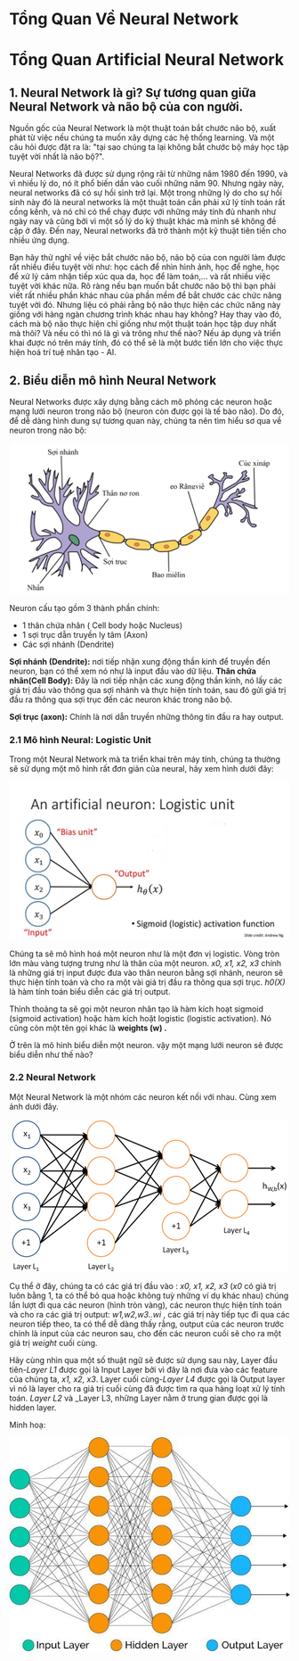 # Tổng Quan Về Neural Network


<!--more-->

# Tổng Quan Artificial Neural Network
## 1. Neural Network là gì? Sự tương quan giữa Neural Network và não bộ của con người.
Nguồn gốc của Neural Network là một thuật toán bắt chước não bộ, xuất phát từ việc nếu chúng ta muốn xây dựng các hệ thống learning. Và một câu hỏi được đặt ra là: "tại sao chúng ta lại không bắt chước bộ máy học tập tuyệt vời nhất là não bộ?".

Neural Networks đã được sử dụng rộng rãi từ những năm 1980 đến 1990, và vì nhiều lý do, nó ít phổ biến dần vào cuối những năm 90. Nhưng ngày này, neural networks đã có sự hồi sinh trở lại. Một trong những lý do cho sự hồi sinh này đó là neural networks là một thuật toán cần phải xử lý tính toán rất cồng kềnh, và nó chỉ có thể chạy được với những máy tính đủ nhanh như ngày nay và cũng bởi vì một số lý do kỹ thuật khác mà mình sẽ không đề cập ở đây. Đến nay, Neural networks đã trở thành một kỹ thuật tiên tiến cho nhiều ứng dụng.

Bạn hãy thử nghĩ về việc bắt chước não bộ, não bộ của con người làm được rất nhiều điều tuyệt vời như: học cách để nhìn hình ảnh, học để nghe, học để xử lý cảm nhận tiếp xúc qua da, học để làm toán,… và rất nhiều việc tuyệt vời khác nữa. Rõ ràng nếu bạn muốn bắt chước não bộ thì bạn phải viết rất nhiều phần khác nhau của phần mềm để bắt chước các chức năng tuyệt vời đó. Nhưng liệu có phải rằng bộ não thực hiện các chức năng này giống với hàng ngàn chương trình khác nhau hay không? Hay thay vào đó, cách mà bộ não thực hiện chỉ giống như một thuật toán học tập duy nhất mà thôi? Và nếu có thì nó là gì và trông như thế nào? Nếu áp dụng và triển khai được nó trên máy tính, đó có thể sẽ là một bước tiến lớn cho việc thực hiện hoá trí tuệ nhân tạo - AI.
## 2. Biểu diễn mô hình Neural Network
Neural Networks được xây dựng bằng cách mô phỏng các neuron hoặc mạng lưới neuron trong não bộ (neuron còn được gọi là tế bào não). Do đó, để dễ dàng hình dung sự tương quan này, chúng ta nên tìm hiểu sơ qua về neuron trong não bộ:

<p align="center"><img src="a.png"></p>

Neuron cấu tạo gồm 3 thành phần chính:

 - 1 thân chứa nhân ( Cell body hoặc Nucleus)
 - 1 sợi trục dẫn truyền ly tâm (Axon)
 - Các sợi nhánh (Dendrite)

**Sợi nhánh (Dendrite):** nơi tiếp nhận xung động thần kinh để truyền đến neuron, bạn có thể xem nó như là input đầu vào dữ liệu.
**Thân chứa nhân(Cell Body):** Đây là nơi tiếp nhận các xung động thần kinh, nó lấy các giá trị đầu vào thông qua sợi nhánh và thực hiện tính toán, sau đó gửi giá trị đầu ra thông qua sợi trục đến các neuron khác trong não bộ.

**Sợi trục (axon):** Chính là nơi dẫn truyền những thông tin đầu ra hay output.
### 2.1 Mô hình Neural: Logistic Unit

Trong một Neural Network mà ta triển khai trên máy tính, chúng ta thường sẽ sử dụng một mô hình rất đơn giản của neural, hãy xem hình dưới đây:

<p align="center"><img src="b.jpg"></p>

Chúng ta sẽ mô hình hoá một neuron như là một đơn vị logistic. Vòng tròn lớn màu vàng tượng trưng như là thân của một neuron. *x0, x1, x2, x3* chính là những giá trị input được đưa vào thân neuron bằng sợi nhánh, neuron sẽ thực hiện tính toán và cho ra một vài giá trị đầu ra thông qua sợi trục. *h0(X)* là hàm tính toán biểu diễn các giá trị output.

Thỉnh thoảng ta sẽ gọi một neuron nhân tạo là hàm kích hoạt sigmoid (sigmoid activation) hoặc hàm kích hoặt logistic (logistic activation). Nó cũng còn một tên gọi khác là **weights (w) .**

Ở trên là mô hình biểu diễn một neuron. vậy một mạng lưới neuron sẽ được biểu diễn như thế nào?
### 2.2 Neural Network

Một Neural Network là một nhóm các neuron kết nối với nhau. Cùng xem ảnh dưới đây.

<p align="center"><img src="c.png"></p>

Cụ thể ở đây, chúng ta có các giá trị đầu vào : *x0, x1, x2, x3* (*x0* có giá trị luôn bằng 1, ta có thể bỏ qua hoặc không tuỳ những ví dụ khác nhau) chúng lần lượt đi qua các neuron (hình tròn vàng), các neuron thực hiện tính toán và cho ra các giá trị output: *w1,w2,w3..wi* , các giá trị này tiếp tục đi qua các neuron tiếp theo, ta có thể dễ dàng thấy rằng, output của các neuron trước chính là input của các neuron sau, cho đến các neuron cuối sẽ cho ra một giá trị *weight* cuối cùng.

Hãy cùng nhìn qua một số thuật ngữ sẽ được sử dụng sau này, Layer đầu tiên-_Layer L1_ được gọi là Input Layer bởi vì đây là nơi đưa vào các feature của chúng ta, *x1, x2, x3*. Layer cuối cùng-_Layer L4_ được gọi là Output layer vì nó là layer cho ra giá trị cuối cùng đã được tìm ra qua hàng loạt xử lý tính toán. _Layer L2_ và _Layer L3, những Layer nằm ở trung gian được gọi là hidden layer.

Minh hoạ:

<p align="center"><img src="d.jpg"></p>

